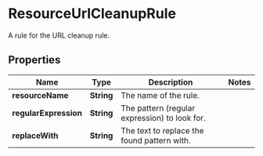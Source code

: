 

# ResourceUrlCleanupRule

A rule for the URL cleanup rule.

## Properties

| Name | Type | Description | Notes |
|------------ | ------------- | ------------- | -------------|
|**resourceName** | **String** | The name of the rule. |  |
|**regularExpression** | **String** | The pattern (regular expression) to look for. |  |
|**replaceWith** | **String** | The text to replace the found pattern with. |  |



